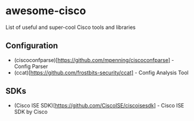 # awesome-cisco
List of useful and super-cool Cisco tools and libraries


## Configuration

* (ciscoconfparse)[https://github.com/mpenning/ciscoconfparse] - Config Parser
* (ccat)[https://github.com/frostbits-security/ccat] - Config Analysis Tool


## SDKs
* (Cisco ISE SDK)[https://github.com/CiscoISE/ciscoisesdk] - Cisco ISE SDK by Cisco
